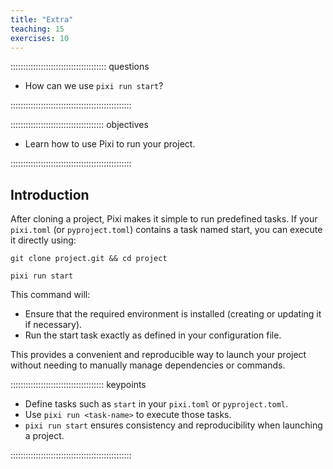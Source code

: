 ```yaml
---
title: "Extra"
teaching: 15
exercises: 10
---
```


:::::::::::::::::::::::::::::::::::::: questions

- How can we use `pixi run start`?

::::::::::::::::::::::::::::::::::::::::::::::::

::::::::::::::::::::::::::::::::::::: objectives

- Learn how to use Pixi to run your project.

::::::::::::::::::::::::::::::::::::::::::::::::
 
## Introduction

After cloning a project, Pixi makes it simple to run predefined tasks. If your `pixi.toml` (or `pyproject.toml`) contains a task named start, you can execute it directly using:

`git clone project.git && cd project`

`pixi run start`

This command will:
- Ensure that the required environment is installed (creating or updating it if necessary).
- Run the start task exactly as defined in your configuration file.

This provides a convenient and reproducible way to launch your project without needing to manually manage dependencies or commands.

::::::::::::::::::::::::::::::::::::: keypoints
- Define tasks such as `start` in your `pixi.toml` or `pyproject.toml`.
- Use `pixi run <task-name>` to execute those tasks.
- `pixi run start` ensures consistency and reproducibility when launching a project.

::::::::::::::::::::::::::::::::::::::::::::::::

